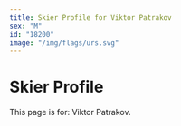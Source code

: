 ```yaml
---
title: Skier Profile for Viktor Patrakov
sex: "M"
id: "18200"
image: "/img/flags/urs.svg" 
---
```


# Skier Profile

This page is for: Viktor Patrakov.
    